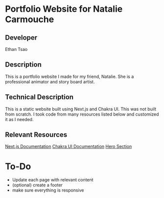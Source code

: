 # Portfolio Website for Natalie Carmouche

## Developer

Ethan Tsao

## Description

This is a portfolio website I made for my friend, Natalie. She is a professional animator and story board artist.

## Technical Description

This is a static website built using Next.js and Chakra UI. This was not built from scratch. I took code from many resources listed below and customized it as I needed.

## Relevant Resources

[Next.js Documentation](https://nextjs.org/docs)
[Chakra UI Documentation](https://chakra-ui.com/docs/getting-started)
[Hero Section](https://raptis.wtf/blog/build-a-landing-page-with-chakra-ui-part-1/#sum-up)

# To-Do

- Update each page with relevant content
- (optional) create a footer
- make sure everything is responsive
